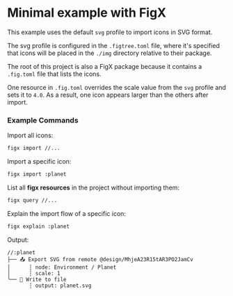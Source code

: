 # Minimal example with FigX

This example uses the default `svg` profile to import icons in SVG format.

The svg profile is configured in the `.figtree.toml` file, where it's specified that icons will be placed in the `./img` directory relative to their package.

The root of this project is also a FigX package because it contains a `.fig.toml` file that lists the icons.

One resource in `.fig.toml` overrides the scale value from the `svg` profile and sets it to `4.0`. As a result, one icon appears larger than the others after import.

### Example Commands

Import all icons:

```bash
figx import //...
```

Import a specific icon:

```bash
figx import :planet
```

List all **figx resources** in the project without importing them:

```bash
figx query //...
```

Explain the import flow of a specific icon:

```bash
figx explain :planet
```
Output:

```text
//:planet
├── 📤 Export SVG from remote @design/MhjeA23R15tAR3PO2JamCv
│      ┆ node: Environment / Planet
│      ┆ scale: 1
╰── 💾 Write to file
       ┆ output: planet.svg
```

